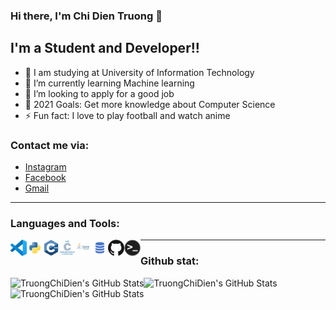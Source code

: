 ### Hi there, I'm Chi Dien Truong 👋


## I'm a Student and Developer!!

- 🔭 I am studying at University of Information Technology
- 🌱 I’m currently learning Machine learning
- 👯 I’m looking to apply for a good job
- 🥅 2021 Goals: Get more knowledge about Computer Science
- ⚡ Fun fact: I love to play football and watch anime

### Contact me via:

- [Instagram](https://www.instagram.com/dientc1501/)
- [Facebook](https://www.facebook.com/truongchidien/)
- [Gmail](19520464@gm.uit.edu.vn)

---

### Languages and Tools:

<img align="left" alt="Visual Studio Code" width="26px" src="https://raw.githubusercontent.com/github/explore/80688e429a7d4ef2fca1e82350fe8e3517d3494d/topics/visual-studio-code/visual-studio-code.png" />
<img align="left" alt="Python" width="26px" src="https://raw.githubusercontent.com/github/explore/80688e429a7d4ef2fca1e82350fe8e3517d3494d/topics/python/python.png" />
<img align="left" alt="C++" width="26px" src="https://raw.githubusercontent.com/github/explore/80688e429a7d4ef2fca1e82350fe8e3517d3494d/topics/cpp/cpp.png" />
<img align="left" alt="C" width="26px" src="https://raw.githubusercontent.com/github/explore/80688e429a7d4ef2fca1e82350fe8e3517d3494d/topics/c/c.png" />
<img align="left" alt="Java" width="26px" src="https://raw.githubusercontent.com/github/explore/80688e429a7d4ef2fca1e82350fe8e3517d3494d/topics/java/java.png" />
<img align="left" alt="SQL" width="26px" src="https://raw.githubusercontent.com/github/explore/80688e429a7d4ef2fca1e82350fe8e3517d3494d/topics/sql/sql.png" />
<img align="left" alt="GitHub" width="26px" src="https://raw.githubusercontent.com/github/explore/78df643247d429f6cc873026c0622819ad797942/topics/github/github.png" />
<img align="left" alt="Terminal" width="26px" src="https://raw.githubusercontent.com/github/explore/80688e429a7d4ef2fca1e82350fe8e3517d3494d/topics/terminal/terminal.png" />

---

### Github stat:


<img align="left" alt="TruongChiDien's GitHub Stats" src="https://github-readme-stats.vercel.app/api?username=TruongChiDien&show_icons=true&theme=tokyonight" />
<img align="left" alt="TruongChiDien's GitHub Stats" src="https://github-readme-stats.vercel.app/api/top-langs/?username=TruongChiDien&layout=compact" />
<img align="left" alt="TruongChiDien's GitHub Stats" src="https://activity-graph.herokuapp.com/graph?username=TruongChiDien" />



